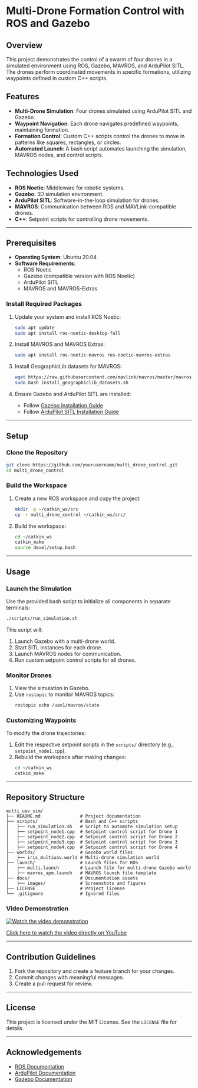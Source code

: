 # Multi-Drone Formation Control with ROS and Gazebo

## Overview
This project demonstrates the control of a swarm of four drones in a simulated environment using ROS, Gazebo, MAVROS, and ArduPilot SITL. The drones perform coordinated movements in specific formations, utilizing waypoints defined in custom C++ scripts.

## Features
- **Multi-Drone Simulation**: Four drones simulated using ArduPilot SITL and Gazebo.
- **Waypoint Navigation**: Each drone navigates predefined waypoints, maintaining formation.
- **Formation Control**: Custom C++ scripts control the drones to move in patterns like squares, rectangles, or circles.
- **Automated Launch**: A bash script automates launching the simulation, MAVROS nodes, and control scripts.

## Technologies Used
- **ROS Noetic**: Middleware for robotic systems.
- **Gazebo**: 3D simulation environment.
- **ArduPilot SITL**: Software-in-the-loop simulation for drones.
- **MAVROS**: Communication between ROS and MAVLink-compatible drones.
- **C++**: Setpoint scripts for controlling drone movements.

---

## Prerequisites
- **Operating System**: Ubuntu 20.04
- **Software Requirements**:
  - ROS Noetic
  - Gazebo (compatible version with ROS Noetic)
  - ArduPilot SITL
  - MAVROS and MAVROS-Extras

### Install Required Packages
1. Update your system and install ROS Noetic:
   ```bash
   sudo apt update
   sudo apt install ros-noetic-desktop-full
   ```

2. Install MAVROS and MAVROS Extras:
   ```bash
   sudo apt install ros-noetic-mavros ros-noetic-mavros-extras
   ```

3. Install GeographicLib datasets for MAVROS:
   ```bash
   wget https://raw.githubusercontent.com/mavlink/mavros/master/mavros/scripts/install_geographiclib_datasets.sh
   sudo bash install_geographiclib_datasets.sh
   ```

4. Ensure Gazebo and ArduPilot SITL are installed:
   - Follow [Gazebo Installation Guide](http://gazebosim.org/)
   - Follow [ArduPilot SITL Installation Guide](https://ardupilot.org/dev/docs/sitl-simulator-software-in-the-loop.html)

---

## Setup

### Clone the Repository
```bash
git clone https://github.com/yourusername/multi_drone_control.git
cd multi_drone_control
```

### Build the Workspace
1. Create a new ROS workspace and copy the project:
   ```bash
   mkdir -p ~/catkin_ws/src
   cp -r multi_drone_control ~/catkin_ws/src/
   ```

2. Build the workspace:
   ```bash
   cd ~/catkin_ws
   catkin_make
   source devel/setup.bash
   ```

---

## Usage

### Launch the Simulation
Use the provided bash script to initialize all components in separate terminals:
```bash
./scripts/run_simulation.sh
```
This script will:
1. Launch Gazebo with a multi-drone world.
2. Start SITL instances for each drone.
3. Launch MAVROS nodes for communication.
4. Run custom setpoint control scripts for all drones.

### Monitor Drones
1. View the simulation in Gazebo.
2. Use `rostopic` to monitor MAVROS topics:
   ```bash
   rostopic echo /uav1/mavros/state
   ```

### Customizing Waypoints
To modify the drone trajectories:
1. Edit the respective setpoint scripts in the `scripts/` directory (e.g., `setpoint_node1.cpp`).
2. Rebuild the workspace after making changes:
   ```bash
   cd ~/catkin_ws
   catkin_make
   ```

---

## Repository Structure
```plaintext
multi_uav_sim/
├── README.md               # Project documentation
├── scripts/                # Bash and C++ scripts
│   ├── run_simulation.sh   # Script to automate simulation setup
│   ├── setpoint_node1.cpp  # Setpoint control script for Drone 1
│   ├── setpoint_node2.cpp  # Setpoint control script for Drone 2
│   ├── setpoint_node3.cpp  # Setpoint control script for Drone 3
│   ├── setpoint_node4.cpp  # Setpoint control script for Drone 4
├── worlds/                 # Gazebo world files
│   ├── iris_multiuav.world # Multi-drone simulation world
├── launch/                 # Launch files for ROS
│   ├── multi.launch        # Launch file for multi-drone Gazebo world
│   ├── mavros_apm.launch   # MAVROS launch file template
├── docs/                   # Documentation assets
│   ├── images/             # Screenshots and figures
├── LICENSE                 # Project license
└── .gitignore              # Ignored files
```

### Video Demonstration
[![Watch the video demonstration](https://img.youtube.com/vi/8XG7jSVdE8o/0.jpg)](https://www.youtube.com/watch?v=8XG7jSVdE8o)

[Click here to watch the video directly on YouTube](https://www.youtube.com/watch?v=8XG7jSVdE8o)

---

## Contribution Guidelines
1. Fork the repository and create a feature branch for your changes.
2. Commit changes with meaningful messages.
3. Create a pull request for review.

---

## License
This project is licensed under the MIT License. See the `LICENSE` file for details.

---

## Acknowledgements
- [ROS Documentation](https://wiki.ros.org/)
- [ArduPilot Documentation](https://ardupilot.org/)
- [Gazebo Documentation](http://gazebosim.org/)

